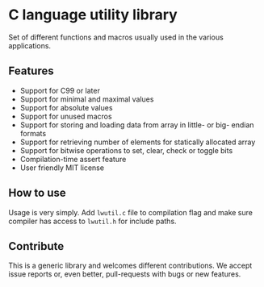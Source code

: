 # C language utility library

Set of different functions and macros usually used in the various applications.

## Features

- Support for C99 or later
- Support for minimal and maximal values
- Support for absolute values
- Support for unused macros
- Support for storing and loading data from array in little- or big- endian formats
- Support for retrieving number of elements for statically allocated array
- Support for bitwise operations to set, clear, check or toggle bits
- Compilation-time assert feature
- User friendly MIT license

## How to use

Usage is very simply. Add `lwutil.c` file to compilation flag and make sure compiler has access to `lwutil.h` for include paths.

## Contribute

This is a generic library and welcomes different contributions.
We accept issue reports or, even better, pull-requests with bugs or new features.